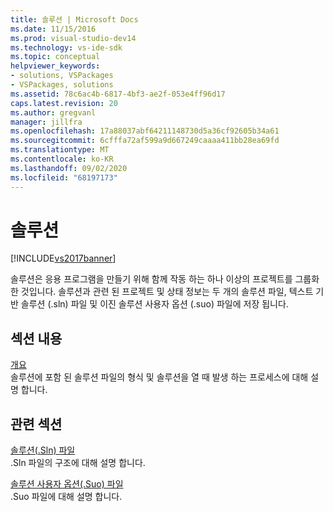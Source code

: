 ```yaml
---
title: 솔루션 | Microsoft Docs
ms.date: 11/15/2016
ms.prod: visual-studio-dev14
ms.technology: vs-ide-sdk
ms.topic: conceptual
helpviewer_keywords:
- solutions, VSPackages
- VSPackages, solutions
ms.assetid: 78c6ac4b-6817-4bf3-ae2f-053e4ff96d17
caps.latest.revision: 20
ms.author: gregvanl
manager: jillfra
ms.openlocfilehash: 17a88037abf64211148730d5a36cf92605b34a61
ms.sourcegitcommit: 6cfffa72af599a9d667249caaaa411bb28ea69fd
ms.translationtype: MT
ms.contentlocale: ko-KR
ms.lasthandoff: 09/02/2020
ms.locfileid: "68197173"
---
```

# <a name="solutions"></a>솔루션
[!INCLUDE[vs2017banner](../../includes/vs2017banner.md)]

솔루션은 응용 프로그램을 만들기 위해 함께 작동 하는 하나 이상의 프로젝트를 그룹화 한 것입니다. 솔루션과 관련 된 프로젝트 및 상태 정보는 두 개의 솔루션 파일, 텍스트 기반 솔루션 (.sln) 파일 및 이진 솔루션 사용자 옵션 (.suo) 파일에 저장 됩니다.  
  
## <a name="in-this-section"></a>섹션 내용  
 [개요](../../extensibility/internals/solutions-overview.md)  
 솔루션에 포함 된 솔루션 파일의 형식 및 솔루션을 열 때 발생 하는 프로세스에 대해 설명 합니다.  
  
## <a name="related-sections"></a>관련 섹션  
 [솔루션(.Sln) 파일](../../extensibility/internals/solution-dot-sln-file.md)  
 .Sln 파일의 구조에 대해 설명 합니다.  
  
 [솔루션 사용자 옵션(.Suo) 파일](../../extensibility/internals/solution-user-options-dot-suo-file.md)  
 .Suo 파일에 대해 설명 합니다.
